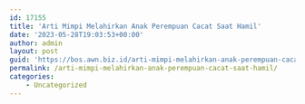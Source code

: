 ```yaml
---
id: 17155
title: 'Arti Mimpi Melahirkan Anak Perempuan Cacat Saat Hamil'
date: '2023-05-28T19:03:53+00:00'
author: admin
layout: post
guid: 'https://bos.awn.biz.id/arti-mimpi-melahirkan-anak-perempuan-cacat-saat-hamil/'
permalink: /arti-mimpi-melahirkan-anak-perempuan-cacat-saat-hamil/
categories:
    - Uncategorized
---
```



